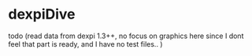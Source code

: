 # dexpiDive

todo (read data from dexpi 1.3++, no focus on graphics here since I dont feel that part is ready, and I have no test files.. )
